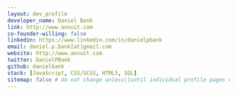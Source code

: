 ```yaml
---
layout: dev_profile
developer_name: Daniel Bank
link: http://www.annuit.com
co-founder-willing: false
linkedin: https://www.linkedin.com/in/danielpbank
email: daniel.p.bank[at]gmail.com
website: http://www.annuit.com
twitter: DanielPBank
github: danielbank
stack: [JavaScript, CSS/SCSS, HTML5, SQL]
sitemap: false # do not change unless||until individual profile pages exist.
---
```

